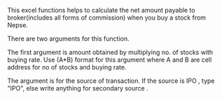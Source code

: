 This excel functions helps to calculate the net amount payable to broker(includes all forms of commission) when you buy a stock from Nepse.

There are two arguments for this function. 

The first argument is amount obtained by multiplying no. of stocks with buying rate. Use (A*B) format for this argument where A and B are cell address for no of stocks and buying rate.

The argument is for the source of transaction. If the source is IPO , type "IPO", else write anything for secondary source .

